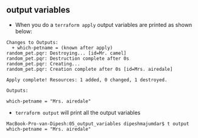 ## output variables

- When you do a `terraform apply` output variables are printed as shown below:

```
Changes to Outputs:
  + which-petname = (known after apply)
random_pet.pqr: Destroying... [id=Mr. camel]
random_pet.pqr: Destruction complete after 0s
random_pet.pqr: Creating...
random_pet.pqr: Creation complete after 0s [id=Mrs. airedale]

Apply complete! Resources: 1 added, 0 changed, 1 destroyed.

Outputs:

which-petname = "Mrs. airedale"
```

- `terraform output` will print all the output variables

```
MacBook-Pro-van-Dipesh:05_output_variables dipeshmajumdar$ t output
which-petname = "Mrs. airedale"
```
